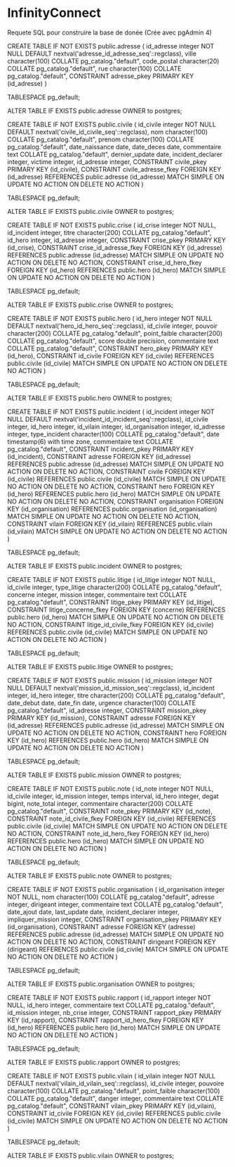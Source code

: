 # InfinityConnect


Requete SQL pour construire la base de donée (Crée avec pgAdmin 4)


CREATE TABLE IF NOT EXISTS public.adresse
(
    id_adresse integer NOT NULL DEFAULT nextval('adresse_id_adresse_seq'::regclass),
    ville character(100) COLLATE pg_catalog."default",
    code_postal character(20) COLLATE pg_catalog."default",
    rue character(100) COLLATE pg_catalog."default",
    CONSTRAINT adresse_pkey PRIMARY KEY (id_adresse)
)

TABLESPACE pg_default;

ALTER TABLE IF EXISTS public.adresse
    OWNER to postgres;

    
CREATE TABLE IF NOT EXISTS public.civile
(
    id_civile integer NOT NULL DEFAULT nextval('civile_id_civile_seq'::regclass),
    nom character(100) COLLATE pg_catalog."default",
    prenom character(100) COLLATE pg_catalog."default",
    date_naissance date,
    date_deces date,
    commentaire text COLLATE pg_catalog."default",
    dernier_update date,
    incident_declarer integer,
    victime integer,
    id_adresse integer,
    CONSTRAINT civile_pkey PRIMARY KEY (id_civile),
    CONSTRAINT civile_adresse_fkey FOREIGN KEY (id_adresse)
        REFERENCES public.adresse (id_adresse) MATCH SIMPLE
        ON UPDATE NO ACTION
        ON DELETE NO ACTION
)

TABLESPACE pg_default;

ALTER TABLE IF EXISTS public.civile
    OWNER to postgres;

CREATE TABLE IF NOT EXISTS public.crise
(
    id_crise integer NOT NULL,
    id_incident integer,
    titre character(200) COLLATE pg_catalog."default",
    id_hero integer,
    id_adresse integer,
    CONSTRAINT crise_pkey PRIMARY KEY (id_crise),
    CONSTRAINT crise_id_adresse_fkey FOREIGN KEY (id_adresse)
        REFERENCES public.adresse (id_adresse) MATCH SIMPLE
        ON UPDATE NO ACTION
        ON DELETE NO ACTION,
    CONSTRAINT crise_id_hero_fkey FOREIGN KEY (id_hero)
        REFERENCES public.hero (id_hero) MATCH SIMPLE
        ON UPDATE NO ACTION
        ON DELETE NO ACTION
)

TABLESPACE pg_default;

ALTER TABLE IF EXISTS public.crise
    OWNER to postgres;



CREATE TABLE IF NOT EXISTS public.hero
(
    id_hero integer NOT NULL DEFAULT nextval('hero_id_hero_seq'::regclass),
    id_civile integer,
    pouvoir character(200) COLLATE pg_catalog."default",
    point_faible character(200) COLLATE pg_catalog."default",
    score double precision,
    commentaire text COLLATE pg_catalog."default",
    CONSTRAINT hero_pkey PRIMARY KEY (id_hero),
    CONSTRAINT id_civile FOREIGN KEY (id_civile)
        REFERENCES public.civile (id_civile) MATCH SIMPLE
        ON UPDATE NO ACTION
        ON DELETE NO ACTION
)

TABLESPACE pg_default;

ALTER TABLE IF EXISTS public.hero
    OWNER to postgres;

CREATE TABLE IF NOT EXISTS public.incident
(
    id_incident integer NOT NULL DEFAULT nextval('incident_id_incident_seq'::regclass),
    id_civile integer,
    id_hero integer,
    id_vilain integer,
    id_organisation integer,
    id_adresse integer,
    type_incident character(100) COLLATE pg_catalog."default",
    date timestamp(6) with time zone,
    commentaire text COLLATE pg_catalog."default",
    CONSTRAINT incident_pkey PRIMARY KEY (id_incident),
    CONSTRAINT adresse FOREIGN KEY (id_adresse)
        REFERENCES public.adresse (id_adresse) MATCH SIMPLE
        ON UPDATE NO ACTION
        ON DELETE NO ACTION,
    CONSTRAINT civile FOREIGN KEY (id_civile)
        REFERENCES public.civile (id_civile) MATCH SIMPLE
        ON UPDATE NO ACTION
        ON DELETE NO ACTION,
    CONSTRAINT hero FOREIGN KEY (id_hero)
        REFERENCES public.hero (id_hero) MATCH SIMPLE
        ON UPDATE NO ACTION
        ON DELETE NO ACTION,
    CONSTRAINT organisation FOREIGN KEY (id_organisation)
        REFERENCES public.organisation (id_organisation) MATCH SIMPLE
        ON UPDATE NO ACTION
        ON DELETE NO ACTION,
    CONSTRAINT vilain FOREIGN KEY (id_vilain)
        REFERENCES public.vilain (id_vilain) MATCH SIMPLE
        ON UPDATE NO ACTION
        ON DELETE NO ACTION
)

TABLESPACE pg_default;

ALTER TABLE IF EXISTS public.incident
    OWNER to postgres;



CREATE TABLE IF NOT EXISTS public.litige
(
    id_litige integer NOT NULL,
    id_civile integer,
    type_litige character(200) COLLATE pg_catalog."default",
    concerne integer,
    mission integer,
    commentaire text COLLATE pg_catalog."default",
    CONSTRAINT litige_pkey PRIMARY KEY (id_litige),
    CONSTRAINT litige_concerne_fkey FOREIGN KEY (concerne)
        REFERENCES public.hero (id_hero) MATCH SIMPLE
        ON UPDATE NO ACTION
        ON DELETE NO ACTION,
    CONSTRAINT litige_id_civile_fkey FOREIGN KEY (id_civile)
        REFERENCES public.civile (id_civile) MATCH SIMPLE
        ON UPDATE NO ACTION
        ON DELETE NO ACTION
)

TABLESPACE pg_default;

ALTER TABLE IF EXISTS public.litige
    OWNER to postgres;


CREATE TABLE IF NOT EXISTS public.mission
(
    id_mission integer NOT NULL DEFAULT nextval('mission_id_mission_seq'::regclass),
    id_incident integer,
    id_hero integer,
    titre character(200) COLLATE pg_catalog."default",
    date_debut date,
    date_fin date,
    urgence character(100) COLLATE pg_catalog."default",
    id_adresse integer,
    CONSTRAINT mission_pkey PRIMARY KEY (id_mission),
    CONSTRAINT adresse FOREIGN KEY (id_adresse)
        REFERENCES public.adresse (id_adresse) MATCH SIMPLE
        ON UPDATE NO ACTION
        ON DELETE NO ACTION,
    CONSTRAINT hero FOREIGN KEY (id_hero)
        REFERENCES public.hero (id_hero) MATCH SIMPLE
        ON UPDATE NO ACTION
        ON DELETE NO ACTION
)

TABLESPACE pg_default;

ALTER TABLE IF EXISTS public.mission
    OWNER to postgres;



CREATE TABLE IF NOT EXISTS public.note
(
    id_note integer NOT NULL,
    id_civile integer,
    id_mission integer,
    temps interval,
    id_hero integer,
    degat bigint,
    note_total integer,
    commentaire character(200) COLLATE pg_catalog."default",
    CONSTRAINT note_pkey PRIMARY KEY (id_note),
    CONSTRAINT note_id_civile_fkey FOREIGN KEY (id_civile)
        REFERENCES public.civile (id_civile) MATCH SIMPLE
        ON UPDATE NO ACTION
        ON DELETE NO ACTION,
    CONSTRAINT note_id_hero_fkey FOREIGN KEY (id_hero)
        REFERENCES public.hero (id_hero) MATCH SIMPLE
        ON UPDATE NO ACTION
        ON DELETE NO ACTION
)

TABLESPACE pg_default;

ALTER TABLE IF EXISTS public.note
    OWNER to postgres;




CREATE TABLE IF NOT EXISTS public.organisation
(
    id_organisation integer NOT NULL,
    nom character(100) COLLATE pg_catalog."default",
    adresse integer,
    dirigeant integer,
    commentaire text COLLATE pg_catalog."default",
    date_ajout date,
    last_update date,
    incident_declarer integer,
    impliquer_mission integer,
    CONSTRAINT organisation_pkey PRIMARY KEY (id_organisation),
    CONSTRAINT adresse FOREIGN KEY (adresse)
        REFERENCES public.adresse (id_adresse) MATCH SIMPLE
        ON UPDATE NO ACTION
        ON DELETE NO ACTION,
    CONSTRAINT dirigeant FOREIGN KEY (dirigeant)
        REFERENCES public.civile (id_civile) MATCH SIMPLE
        ON UPDATE NO ACTION
        ON DELETE NO ACTION
)

TABLESPACE pg_default;

ALTER TABLE IF EXISTS public.organisation
    OWNER to postgres;





CREATE TABLE IF NOT EXISTS public.rapport
(
    id_rapport integer NOT NULL,
    id_hero integer,
    commentaire text COLLATE pg_catalog."default",
    id_mission integer,
    nb_crise integer,
    CONSTRAINT rapport_pkey PRIMARY KEY (id_rapport),
    CONSTRAINT rapport_id_hero_fkey FOREIGN KEY (id_hero)
        REFERENCES public.hero (id_hero) MATCH SIMPLE
        ON UPDATE NO ACTION
        ON DELETE NO ACTION
)

TABLESPACE pg_default;

ALTER TABLE IF EXISTS public.rapport
    OWNER to postgres;



CREATE TABLE IF NOT EXISTS public.vilain
(
    id_vilain integer NOT NULL DEFAULT nextval('vilain_id_vilain_seq'::regclass),
    id_civile integer,
    pouvoire character(100) COLLATE pg_catalog."default",
    point_faible character(100) COLLATE pg_catalog."default",
    danger integer,
    commentaire text COLLATE pg_catalog."default",
    CONSTRAINT vilain_pkey PRIMARY KEY (id_vilain),
    CONSTRAINT id_civile FOREIGN KEY (id_civile)
        REFERENCES public.civile (id_civile) MATCH SIMPLE
        ON UPDATE NO ACTION
        ON DELETE NO ACTION
)

TABLESPACE pg_default;

ALTER TABLE IF EXISTS public.vilain
    OWNER to postgres;


